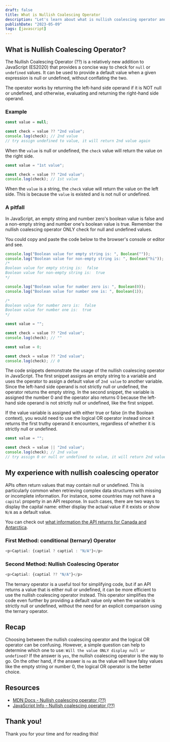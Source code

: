 ```yaml
---
draft: false
title: What is Nullish Coalescing Operator
description: "Let's learn about what is nullish coalescing operator and how it is different from a logical OR operator!"
publishDate: "2023-05-09"
tags: [javascript]
---
```


## What is Nullish Coalescing Operator?

The Nullish Coalescing Operator (??) is a relatively new addition to JavaScript (ES2020) that provides a concise way to check for `null` or `undefined` values. It can be used to provide a default value when a given expression is null or undefined, without conflating the two.

The operator works by returning the left-hand side operand if it is NOT null or undefined, and otherwise, evaluating and returning the right-hand side operand.

### Example

```js
const value = null;

const check = value ?? "2nd value";
console.log(check); // 2nd value
// try assign undefined to value, it will return 2nd value again
```

When the `value` is null or undefined, the `check` value will return the value on the right side.

```js
const value = "1st value";

const check = value ?? "2nd value";
console.log(check); // 1st value
```

When the `value` is a string, the `check` value will return the value on the left side. This is because the `value` is existed and is not null or undefined.

### A pitfall

In JavaScript, an empty string and number zero's boolean value is false and a non-empty string and number one's boolean value is true. Remember the nullish coalescing operator ONLY check for null and undefined values.

You could copy and paste the code below to the browser's console or editor and see.

```js
console.log("Boolean value for empty string is: ", Boolean(""));
console.log("Boolean value for non-empty string is: ", Boolean("hi"));
/* 
Boolean value for empty string is:  false
Boolean value for non-empty string is:  true
*/

console.log("Boolean value for number zero is: ", Boolean(0));
console.log("Boolean value for number one is: ", Boolean(1));

/* 
Boolean value for number zero is:  false
Boolean value for number one is:  true 
*/
```

```js
const value = "";

const check = value ?? "2nd value";
console.log(check); // ""
```

```js
const value = 0;

const check = value ?? "2nd value";
console.log(check); // 0
```

The code snippets demonstrate the usage of the nullish coalescing operator in JavaScript. The first snippet assigns an empty string to a variable and uses the operator to assign a default value of `2nd value` to another variable. Since the left-hand side operand is not strictly null or undefined, the operator returns the empty string. In the second snippet, the variable is assigned the number 0 and the operator also returns 0 because the left-hand side operand is not strictly null or undefined, like the first snippet.

If the value variable is assigned with either true or false (in the Boolean context), you would need to use the logical OR operator instead since it returns the first truthy operand it encounters, regardless of whether it is strictly null or undefined.

```js
const value = "";

const check = value || "2nd value";
console.log(check); // 2nd value
// try assign 0 or null or undefined to value, it will return 2nd value again
```

## My experience with nullish coalescing operator

APIs often return values that may contain null or undefined. This is particularly common when retrieving complex data structures with missing or incomplete information. For instance, some countries may not have a `capital` property in an API response. In such cases, there are two ways to display the capital name: either display the actual value if it exists or show `N/A` as a default value.

You can check out <a href="https://restcountries.com/v3.1/alpha?codes=ca,gl" target="_blank" rel="noopener noreferrer">what information the API returns for Canada and Antarctica</a>.

### First Method: conditional (ternary) Operator

```js
<p>Captial: {captial ? captial : "N/A"}</p>
```

### Second Method: Nullish Coalescing Operator

```js
<p>Captial: {captial ?? "N/A"}</p>
```

The ternary operator is a useful tool for simplifying code, but if an API returns a value that is either null or undefined, it can be more efficient to use the nullish coalescing operator instead. This operator simplifies the code even further by providing a default value only when the variable is strictly null or undefined, without the need for an explicit comparison using the ternary operator.

## Recap

Choosing between the nullish coalescing operator and the logical OR operator can be confusing. However, a simple question can help to determine which one to use: `Will the value ONLY display null or undefined?` If the answer is `yes`, the nullish coalescing operator is the way to go. On the other hand, if the answer is `no` as the value will have falsy values like the empty string or number 0, the logical OR operator is the better choice.

## Resources

- <a href="https://developer.mozilla.org/en-US/docs/Web/JavaScript/Reference/Operators/Nullish_coalescing" target="_blank" rel="noopener noreferrer">MDN Docs - Nullish coalescing operator (??)</a>
- <a href="https://javascript.info/nullish-coalescing-operator" target="_blank" rel="noopener noreferrer">JavaScript Info - Nullish coalescing operator (??)</a>

## Thank you!

Thank you for your time and for reading this!
